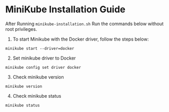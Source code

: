 # MiniKube Installation Guide

After Running `minikube-installation.sh` Run the commands below without root privileges.

1. To start Minikube with the Docker driver, follow the steps below:

```
minikube start --driver=docker
```
2.  Set minikube driver to Docker
```
minikube config set driver docker
```
3.  Check minikube version
```
minikube version
```
4.  Check minikube status
```
minikube status
```

